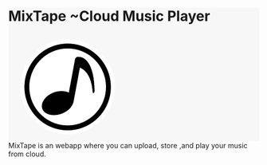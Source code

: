 <div style="background-color: #F7F7F7;">
	<h1> MixTape ~Cloud Music Player</h1> <img src="screenshot/logo.png">
</div>
MixTape is an webapp where you can upload, store ,and play your music from cloud.

